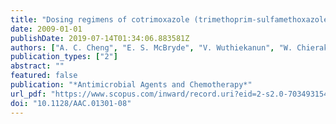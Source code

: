 ```yaml
---
title: "Dosing regimens of cotrimoxazole (trimethoprim-sulfamethoxazole) for melioidosis"
date: 2009-01-01
publishDate: 2019-07-14T01:34:06.883581Z
authors: ["A. C. Cheng", "E. S. McBryde", "V. Wuthiekanun", "W. Chierakul", "P. Amornchai", "N. P. J. Day", "N. J. White", "S. J. Peacock"]
publication_types: ["2"]
abstract: ""
featured: false
publication: "*Antimicrobial Agents and Chemotherapy*"
url_pdf: "https://www.scopus.com/inward/record.uri?eid=2-s2.0-70349315455&doi=10.1128%2fAAC.01301-08&partnerID=40&md5=0b1f7d157711cdac824e6d2b898d6cfc https://www.ncbi.nlm.nih.gov/pmc/articles/PMC2764189/pdf/1301-08.pdf"
doi: "10.1128/AAC.01301-08"
---
```


